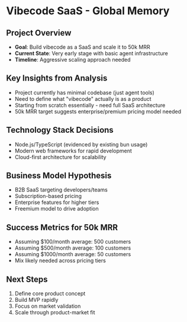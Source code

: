 # Vibecode SaaS - Global Memory

## Project Overview
- **Goal**: Build vibecode as a SaaS and scale it to 50k MRR
- **Current State**: Very early stage with basic agent infrastructure
- **Timeline**: Aggressive scaling approach needed

## Key Insights from Analysis
- Project currently has minimal codebase (just agent tools)
- Need to define what "vibecode" actually is as a product
- Starting from scratch essentially - need full SaaS architecture
- 50k MRR target suggests enterprise/premium pricing model needed

## Technology Stack Decisions
- Node.js/TypeScript (evidenced by existing bun usage)
- Modern web frameworks for rapid development
- Cloud-first architecture for scalability

## Business Model Hypothesis
- B2B SaaS targeting developers/teams
- Subscription-based pricing
- Enterprise features for higher tiers
- Freemium model to drive adoption

## Success Metrics for 50k MRR
- Assuming $100/month average: 500 customers
- Assuming $500/month average: 100 customers  
- Assuming $1000/month average: 50 customers
- Mix likely needed across pricing tiers

## Next Steps
1. Define core product concept
2. Build MVP rapidly
3. Focus on market validation
4. Scale through product-market fit
